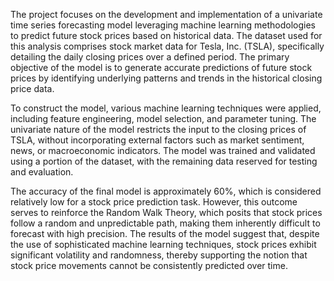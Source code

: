 The project focuses on the development and implementation of a univariate time series forecasting model leveraging machine learning methodologies to predict future stock prices based on historical data. The dataset used for this analysis comprises stock market data for Tesla, Inc. (TSLA), specifically detailing the daily closing prices over a defined period. The primary objective of the model is to generate accurate predictions of future stock prices by identifying underlying patterns and trends in the historical closing price data.

To construct the model, various machine learning techniques were applied, including feature engineering, model selection, and parameter tuning. The univariate nature of the model restricts the input to the closing prices of TSLA, without incorporating external factors such as market sentiment, news, or macroeconomic indicators. The model was trained and validated using a portion of the dataset, with the remaining data reserved for testing and evaluation.

The accuracy of the final model is approximately 60%, which is considered relatively low for a stock price prediction task. However, this outcome serves to reinforce the Random Walk Theory, which posits that stock prices follow a random and unpredictable path, making them inherently difficult to forecast with high precision. The results of the model suggest that, despite the use of sophisticated machine learning techniques, stock prices exhibit significant volatility and randomness, thereby supporting the notion that stock price movements cannot be consistently predicted over time.
